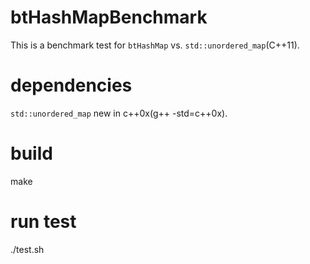 btHashMapBenchmark
=====================
This is a benchmark test for `btHashMap` vs. `std::unordered_map`(C++11).

dependencies
============
`std::unordered_map` new in c++0x(g++ -std=c++0x).

build
============
make

run test
============
./test.sh

